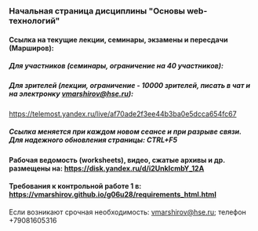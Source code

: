 ### Начальная страница дисциплины "Основы web-технологий"

#### Ссылка на текущие лекции, семинары, экзамены и пересдачи (Марширов): 

##### Для участников (семинары, ограничение на 40 участников):

##### Для зрителей (лекции, ограничение - 10000 зрителей, писать в чат и на электронку vmarshirov@hse.ru): 
https://telemost.yandex.ru/live/af70ade2f3ee44b3ba0e5dcca654fc67

<!--
##### Особенности подключения:  
<ol>
<li>Для авторизации использовать корпоративную электронку</li>
<li>Задержка по времени может достигать трех минут</li>
<li>Кликните мышкой по моему  экрану и настраивайте все </li>
<li> Опустив курсор вниз-вправо,  кликнув по шестеренке, выберите необходимое качество изображения, см. рис ниже
<img src="tMost_02.jpg"></li>
<li> Опустив курсор вниз (примерно в середине по горизонтали),   кликните "Эфир", см. рис ниже
<img src="tMost_032.jpg">
<br>появятся символы  типа "Эфир" с красным кружком слева 
<img src="tMost_033.jpg">
<br>при необходимости нажмите "play" или "пауза" - это внизу-слева и будет видно изменение секунд на моем экране
</li>
<li>Обязательно напомните мне и проконтролируйте включение записи</li>
</ol>
-->

##### Ссылка меняется при каждом новом сеансе и при разрыве связи. Для надежного обновления страницы: CTRL+F5
#### Рабочая ведомость (worksheets), видео, сжатые архивы и др. размещены на: https://disk.yandex.ru/d/i2UnklcmbY_12A
#### Требования к контрольной работе 1 в: https://vmarshirov.github.io/g06u28/requirements_html.html
Если возникают срочная  необходимость: vmarshirov@hse.ru; телефон +79081605316   

<!---
#### Семинары Шадриной Е.В.: https://github.com/evshadrina/
#### Семинары Осиповой А.И.: https://github.com/OsipovaA/OsipovaA
#### Файлы (списки и оценки): https://disk.yandex.ru/d/Q4ZSaFSA9LhoFA
#### Видео: https://disk.yandex.ru/d/VsDvkuhcxmcPrA

####Страницы с полезной информацией: https://vmarshirov.github.io/index
-->
<!--
## ТЕСТИРОВАНИЕ
### Студентам:

1. Запустить тест с темой 1, скопировать и записать свои данные  (логин:notroot; пароль:notroot)

http://185.182.111.214:7600/public_html/testing/

2. Запустить скрипт, соответствующий номеру потока(группы) (логин:notroot; пароль:notroot)

http://185.182.111.214:7610/cgi-bin/login_ip.py - группа 01, группа 02, группа 03

http://185.182.111.214:7609/cgi-bin/login_ip.py - группа 04, группа 05, группа 06

http://185.182.111.214:7611/cgi-bin/login_ip.py - группа 07, группа 08

и, используя этот скрипт, отправить скопированные данные (логин и IP) преподавателю

3. Пример запроса на просмотр результатов

http://185.182.111.214:7600/cgi-bin/result_t_1.pl?01_name_01=g01_t1_2021-11-17_ivanov

g01_t1_2021-11-17_ivanov необходимо заменить на свой логин

### Преподавателям (g06u09-g06u11):

1. Проверить, скопировать и отредактировать логины и IP студентов из

~/tmp/login_ip.txt в

~/public_html/login_ip.txt

Обратить внимание (macOS-убрать пробел в конце строки ,LF, пустые строки в начале и в конце файла ~/public_html/login_ip.txt)

2. Скриптом

http://185.182.111.214:7600/cgi-bin/login_ip.sh - дозаписать студентов в общий список и проверить

http://185.182.111.214:7600/cgi-bin/lists.sh - тестируются или тестировались

## Требования к сайту
### https://vmarshirov.github.io/g06u28/requirements.html
-->

